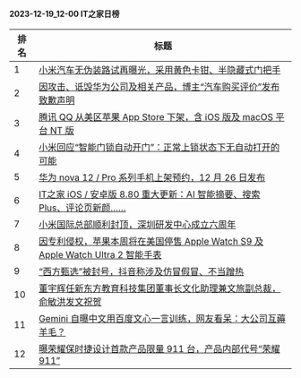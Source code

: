 #### 2023-12-19_12-00  IT之家日榜

| 排名 | 标题|
| --- | ---|
| 1 | [小米汽车无伪装路试再曝光，采用黄色卡钳、半隐藏式门把手](https://www.ithome.com/0/739/939.htm) |
| 2 | [因攻击、诋毁华为公司及相关产品，博主“汽车购买评价”发布致歉声明](https://www.ithome.com/0/739/978.htm) |
| 3 | [腾讯 QQ 从美区苹果 App Store 下架，含 iOS 版及 macOS 平台 NT 版](https://www.ithome.com/0/740/032.htm) |
| 4 | [小米回应“智能门锁自动开门”：正常上锁状态下无自动打开的可能](https://www.ithome.com/0/739/926.htm) |
| 5 | [华为 nova 12 / Pro 系列手机上架预约，12 月 26 日发布](https://www.ithome.com/0/740/035.htm) |
| 6 | [IT之家 iOS / 安卓版 8.80 重大更新：AI 智能摘要、搜索 Plus、评论页新颜……](https://www.ithome.com/0/739/947.htm) |
| 7 | [小米国际总部顺利封顶，深圳研发中心成立六周年](https://www.ithome.com/0/740/070.htm) |
| 8 | [因专利侵权，苹果本周将在美国停售 Apple Watch S9 及 Apple Watch Ultra 2 智能手表](https://www.ithome.com/0/740/064.htm) |
| 9 | [“西方甄选”被封号，抖音称涉及仿冒假冒、不当蹭热](https://www.ithome.com/0/739/924.htm) |
| 10 | [董宇辉任新东方教育科技集团董事长文化助理兼文旅副总裁，俞敏洪发文祝贺](https://www.ithome.com/0/739/975.htm) |
| 11 | [Gemini 自曝中文用百度文心一言训练，网友看呆：大公司互薅羊毛？](https://www.ithome.com/0/740/076.htm) |
| 12 | [曝荣耀保时捷设计首款产品限量 911 台，产品内部代号“荣耀 911”](https://www.ithome.com/0/739/914.htm) |
